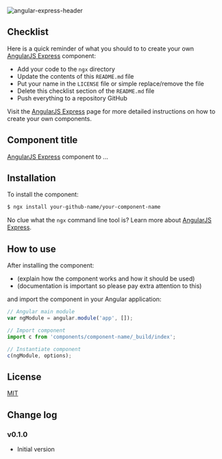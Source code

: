 ![angular-express-header](https://cloud.githubusercontent.com/assets/1859381/8266502/d94e93ce-1731-11e5-9b9d-9b9e58c5369f.png)

## Checklist

Here is a quick reminder of what you should to to create your own [AngularJS Express](https://github.com/angular-express/angular-express) component:

- Add your code to the `ngx` directory
- Update the contents of this `README.md` file
- Put your name in the `LICENSE` file or simple replace/remove the file
- Delete this checklist section of the `README.md` file
- Push everything to a repository GitHub

Visit the [AngularJS Express](https://github.com/angular-express/angular-express) page for more detailed instructions on how to create your own components.

## Component title

[AngularJS Express](https://github.com/angular-express/angular-express) component to ...

## Installation

To install the component:

```bash
$ ngx install your-github-name/your-component-name
```

No clue what the `ngx` command line tool is? Learn more about [AngularJS Express](https://github.com/angular-express/angular-express).

## How to use

After installing the component:

- (explain how the component works and how it should be used)
- (documentation is important so please pay extra attention to this)

and import the component in your Angular application:

```javascript
// Angular main module
var ngModule = angular.module('app', []);

// Import component
import c from 'components/component-name/_build/index';

// Instantiate component
c(ngModule, options);
```

## License

[MIT](LICENSE)

## Change log

### v0.1.0

- Initial version
